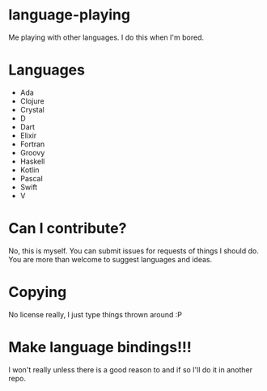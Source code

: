 # language-playing
Me playing with other languages. I do this when I'm bored.

# Languages
* Ada
* Clojure
* Crystal
* D
* Dart
* Elixir
* Fortran
* Groovy
* Haskell
* Kotlin
* Pascal
* Swift
* V

# Can I contribute?
No, this is myself. You can submit issues for requests of things I should do. You are more than welcome to suggest languages and ideas.

# Copying
No license really, I just type things thrown around :P

# Make language bindings!!!
I won't really unless there is a good reason to and if so I'll do it in another repo.
